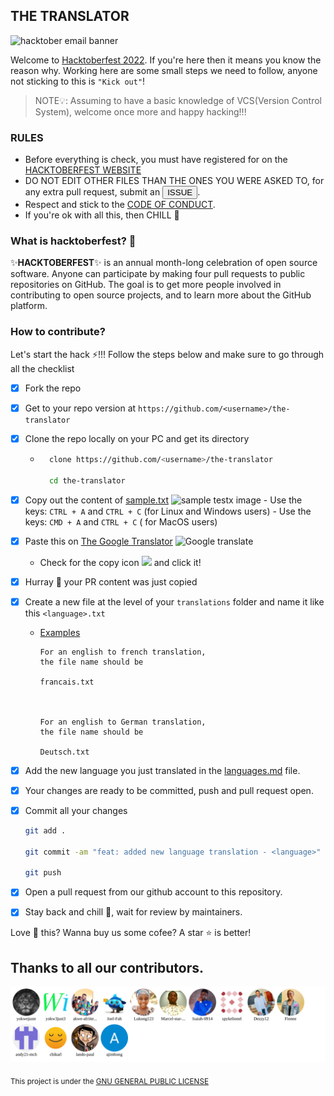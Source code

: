 ## THE TRANSLATOR
![hacktober email banner](https://i.ibb.co/0qG1XtZ/Email-Banners-Dark.png)

Welcome to [Hacktoberfest 2022](https://hacktoberfest.com). If you're here then it means you know the reason why. Working here are some small steps we need to follow, anyone not sticking to this  is `"Kick out"`!

> NOTE💡:
 Assuming to have a basic knowledge of VCS(Version Control System), welcome once more and happy hacking!!!

### RULES
- Before everything is check, you must have registered for on the [HACKTOBERFEST WEBSITE](https://hacktoberfest.com/auth)
- DO NOT EDIT OTHER FILES THAN THE ONES YOU WERE ASKED TO, for any extra pull request, submit an <a href="https://github.com/Developer-Student-Clubs-UBa/the-translator/issues/new"><button>ISSUE</button></a>.
- Respect and stick to the [CODE OF CONDUCT](./CODE_OF_CONDUCT.md).
- If you're ok with all this, then CHILL 🍻

### What is hacktoberfest? 🤔
✨**HACKTOBERFEST**✨ is an annual month-long celebration of open source software. Anyone can participate by making four pull requests to public repositories on GitHub. The goal is to get more people involved in contributing to open source projects, and to learn more about the GitHub platform.

### How to contribute?
Let's start the hack ⚡!!! Follow the steps below and make sure to go through all the checklist
- [x] Fork the repo
- [X] Get to your repo version at `https://github.com/<username>/the-translator`
- [X] Clone the repo locally on your PC and get its directory
    - ```bash
        clone https://github.com/<username>/the-translator

        cd the-translator
       ```
- [X] Copy out the content of [sample.txt](./sample.txt)
    ![sample testx image](https://i.ibb.co/VTRpxRC/ezgif-com-gif-maker-1.gif)
        - Use the keys: `CTRL + A` and `CTRL + C` (for Linux and Windows users)
        - Use the keys: `CMD + A` and `CTRL + C` ( for MacOS users)
- [X] Paste this on [The Google Translator](https://translate.google.com/)
![Google translate](https://i.ibb.co/7QTkJTw/ezgif-com-gif-maker-3.gif)

    - Check for the copy icon <img width="20px" src="https://iconarchive.com/download/i83507/custom-icon-design/mono-general-2/copy.ico"> and click it!
- [X] Hurray 🎉 your PR content was just copied
- [X] Create a new file at the level of your `translations` folder and name it like this `<language>.txt`
    - <u>Examples</u>
        ```text
        For an english to french translation,
        the file name should be

        francais.txt



        For an english to German translation, 
        the file name should be

        Deutsch.txt
        ```
- [X] Add the new language you just translated in the [languages.md](./languages.md) file.
- [X] Your changes are ready to be committed, push and pull request open.
- [X] Commit all your changes
    ```bash
    git add .

    git commit -am "feat: added new language translation - <language>"

    git push
    ```
- [X] Open a pull request from our github account to this repository.
- [X] Stay back and chill 💃, wait for review by maintainers.

Love 💓 this? Wanna buy us some cofee? A star ⭐ is better!


## Thanks to all our contributors.
![Contributors images](./CONTRIBUTORS.svg)

<sub>This project is under the [GNU GENERAL PUBLIC LICENSE](./LICENSE)</sub>
